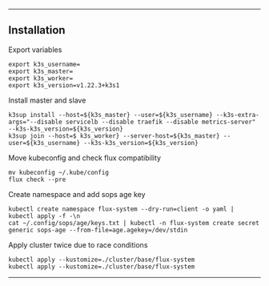 
---

## Installation

Export variables

    export k3s_username=
    export k3s_master=
    export k3s_worker=
    export k3s_version=v1.22.3+k3s1

Install master and slave

    k3sup install --host=${k3s_master} --user=${k3s_username} --k3s-extra-args="--disable servicelb --disable traefik --disable metrics-server" --k3s-k3s_version=${k3s_version}
    k3sup join --host=$ k3s_worker} --server-host=${k3s_master} --user=${k3s_username} --k3s-k3s_version=${k3s_version}

Move kubeconfig and check flux compatibility 

    mv kubeconfig ~/.kube/config
    flux check --pre

Create namespace and add sops age key

    kubectl create namespace flux-system --dry-run=client -o yaml | kubectl apply -f -\n
    cat ~/.config/sops/age/keys.txt | kubectl -n flux-system create secret generic sops-age --from-file=age.agekey=/dev/stdin

Apply cluster twice due to race conditions

    kubectl apply --kustomize=./cluster/base/flux-system
    kubectl apply --kustomize=./cluster/base/flux-system

---